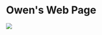 <!DOCTYPE html>
<html>
<body>

<h1>Owen's Web Page</h1>

<img src="./images/HarlemRiverSewerOutflow.png">

</body>
</html>
